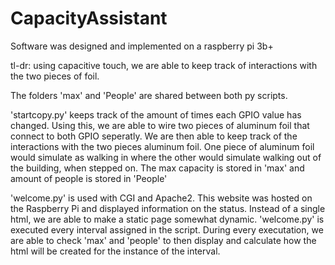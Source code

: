 # CapacityAssistant
Software was designed and implemented on a raspberry pi 3b+

tl-dr: using capacitive touch, we are able to keep track of interactions with the two pieces of foil.

The folders 'max' and 'People' are shared between both py scripts.

'startcopy.py' keeps track of the amount of times each GPIO value has changed. Using this, we are able to wire two pieces of aluminum foil that connect to both GPIO seperatly. We are then able to keep track of the interactions with the two pieces aluminum foil. One piece of aluminum foil would simulate as walking in where the other would simulate walking out of the building, when stepped on. The max capacity is stored in 'max' and amount of people is stored in 'People'

'welcome.py' is used with CGI and Apache2. This website was hosted on the Raspberry Pi and displayed information on the status. Instead of a single html, we are able to make a static page somewhat dynamic. 'welcome.py' is executed every interval assigned in the script. During every executation, we are able to check 'max' and 'people' to then display and calculate how the html will be created for the instance of the interval.
